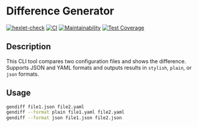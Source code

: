 # Difference Generator

[![hexlet-check](https://github.com/Asankhey/python-project-50/actions/workflows/hexlet-check.yml/badge.svg)](https://github.com/Asankhey/python-project-50/actions/workflows/hexlet-check.yml)
[![CI](https://github.com/Asankhey/python-project-50/actions/workflows/ci.yml/badge.svg)](https://github.com/Asankhey/python-project-50/actions/workflows/ci.yml)
[![Maintainability](https://api.codeclimate.com/v1/badges/daed4b2aed51284a46a6/maintainability)](https://codeclimate.com/github/Asankhey/python-project-50)
[![Test Coverage](https://api.codeclimate.com/v1/badges/daed4b2aed51284a46a6/test_coverage)](https://codeclimate.com/github/Asankhey/python-project-50/test_coverage)

## Description

This CLI tool compares two configuration files and shows the difference.  
Supports JSON and YAML formats and outputs results in `stylish`, `plain`, or `json` formats.

## Usage

```bash
gendiff file1.json file2.yaml
gendiff --format plain file1.yaml file2.yaml
gendiff --format json file1.json file2.json
